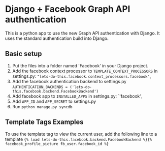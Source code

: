 # Django + Facebook Graph API authentication
This is a python app to use the new Graph API authentication with Django. It uses the standard authentication build into Django. 
## Basic setup
1. Put the files into a folder named 'Facebook' in your Django project.
2. Add the facebook context processor to `TEMPLATE_CONTEXT_PROCESSORS` in settings.py: `"lets-do-this.facebook.context_processors.facebook",`
3. Add the facebook authentication backend to settings.py `AUTHENTICATION_BACKENDS = ('lets-do-this.facebook.backend.FacebookBackend')`
4. Add facebook app to `INSTALLED_APPS` in settings.py: `'facebook',
5. Add `APP_ID` and `APP_SECRET` to settings.py
6. Run `python manage.py syncdb`

## Template Tags Examples
To use the template tag to view the current user, add the following line to a template
`{% load lets-do-this.facebook.backend.FacebookBackend %}{% facebook_profile_picture fb_user.facebook_id %}`